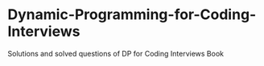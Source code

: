 # Dynamic-Programming-for-Coding-Interviews
 Solutions and solved questions of DP for Coding Interviews Book
